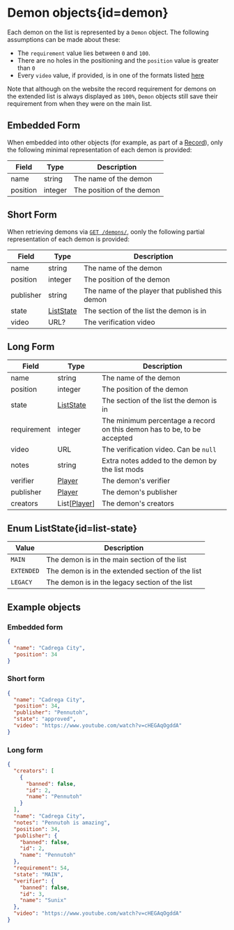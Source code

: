 <div class='panel fade js-scroll-anim' data-anim='fade'>

# Demon objects{id=demon}

Each demon on the list is represented by a `Demon` object. The following assumptions can be made about these:

- The `requirement` value lies between `0` and `100`.
- There are no holes in the positioning and the `position` value is greater than `0`
- Every `video` value, if provided, is in one of the formats listed [here](/documentation/#video)

Note that although on the website the record requirement for demons on the extended list is always displayed as `100%`,
`Demon` objects still save their requirement from when they were on the main list.

## Embedded Form

When embedded into other objects (for example, as part of a [Record](/documentation/objects/#record)), only the following minimal representation of each demon is provided:

| Field    | Type    | Description               |
| -------- | ------- | ------------------------- |
| name     | string  | The name of the demon     |
| position | integer | The position of the demon |

## Short Form

When retrieving demons via [`GET /demons/`](/documentation/demons/#get-demons), oonly the following partial representation of each demon is provided:

| Field     | Type                     | Description                                      |
| --------- | ------------------------ | ------------------------------------------------ |
| name      | string                   | The name of the demon                            |
| position  | integer                  | The position of the demon                        |
| publisher | string                   | The name of the player that published this demon |
| state     | [ListState](#list-state) | The section of the list the demon is in          |
| video     | URL?                     | The verification video                           |

## Long Form

| Field       | Type                     | Description                                                             |
| ----------- | ------------------------ | ----------------------------------------------------------------------- |
| name        | string                   | The name of the demon                                                   |
| position    | integer                  | The position of the demon                                               |
| state       | [ListState](#list-state) | The section of the list the demon is in                                 |
| requirement | integer                  | The minimum percentage a record on this demon has to be, to be accepted |
| video       | URL                      | The verification video. Can be `null`                                   |
| notes       | string                   | Extra notes added to the demon by the list mods                         |
| verifier    | [Player](#player)        | The demon's verifier                                                    |
| publisher   | [Player](#player)        | The demon's publisher                                                   |
| creators    | List[[Player](#player)]  | The demon's creators                                                    |

## Enum ListState{id=list-state}

| Value      | Description                                      |
| ---------- | ------------------------------------------------ |
| `MAIN`     | The demon is in the main section of the list     |
| `EXTENDED` | The demon is in the extended section of the list |
| `LEGACY`   | The demon is in the legacy section of the list   |

## Example objects

### Embedded form

```json
{
  "name": "Cadrega City",
  "position": 34
}
```

### Short form

```json
{
  "name": "Cadrega City",
  "position": 34,
  "publisher": "Pennutoh",
  "state": "approved",
  "video": "https://www.youtube.com/watch?v=cHEGAqOgddA"
}
```

### Long form

```json
{
  "creators": [
    {
      "banned": false,
      "id": 2,
      "name": "Pennutoh"
    }
  ],
  "name": "Cadrega City",
  "notes": "Pennutoh is amazing",
  "position": 34,
  "publisher": {
    "banned": false,
    "id": 2,
    "name": "Pennutoh"
  },
  "requirement": 54,
  "state": "MAIN",
  "verifier": {
    "banned": false,
    "id": 3,
    "name": "Sunix"
  },
  "video": "https://www.youtube.com/watch?v=cHEGAqOgddA"
}
```

</div>
